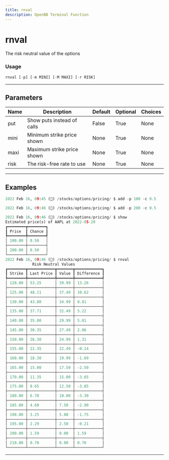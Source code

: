 ```yaml
---
title: rnval
description: OpenBB Terminal Function
---
```


# rnval

The risk neutral value of the options

### Usage

```python
rnval [-p] [-m MINI] [-M MAXI] [-r RISK]
```

---

## Parameters

| Name | Description | Default | Optional | Choices |
| ---- | ----------- | ------- | -------- | ------- |
| put | Show puts instead of calls | False | True | None |
| mini | Minimum strike price shown | None | True | None |
| maxi | Maximum strike price shown | None | True | None |
| risk | The risk-free rate to use | None | True | None |


---

## Examples

```python
2022 Feb 16, 09:45 (🦋) /stocks/options/pricing/ $ add -p 100 -c 0.5

2022 Feb 16, 09:46 (🦋) /stocks/options/pricing/ $ add -p 200 -c 0.5

2022 Feb 16, 09:46 (🦋) /stocks/options/pricing/ $ show
Estimated price(s) of AAPL at 2022-05-20
┏━━━━━━━━┳━━━━━━━━┓
┃ Price  ┃ Chance ┃
┡━━━━━━━━╇━━━━━━━━┩
│ 100.00 │ 0.50   │
├────────┼────────┤
│ 200.00 │ 0.50   │
└────────┴────────┘
2022 Feb 16, 09:46 (🦋) /stocks/options/pricing/ $ rnval
            Risk Neutral Values
┏━━━━━━━━┳━━━━━━━━━━━━┳━━━━━━━┳━━━━━━━━━━━━┓
┃ Strike ┃ Last Price ┃ Value ┃ Difference ┃
┡━━━━━━━━╇━━━━━━━━━━━━╇━━━━━━━╇━━━━━━━━━━━━┩
│ 120.00 │ 53.25      │ 39.99 │ 13.26      │
├────────┼────────────┼───────┼────────────┤
│ 125.00 │ 48.11      │ 37.49 │ 10.62      │
├────────┼────────────┼───────┼────────────┤
│ 130.00 │ 43.80      │ 34.99 │ 8.81       │
├────────┼────────────┼───────┼────────────┤
│ 135.00 │ 37.71      │ 32.49 │ 5.22       │
├────────┼────────────┼───────┼────────────┤
│ 140.00 │ 35.00      │ 29.99 │ 5.01       │
├────────┼────────────┼───────┼────────────┤
│ 145.00 │ 30.35      │ 27.49 │ 2.86       │
├────────┼────────────┼───────┼────────────┤
│ 150.00 │ 26.30      │ 24.99 │ 1.31       │
├────────┼────────────┼───────┼────────────┤
│ 155.00 │ 22.35      │ 22.49 │ -0.14      │
├────────┼────────────┼───────┼────────────┤
│ 160.00 │ 18.30      │ 19.99 │ -1.69      │
├────────┼────────────┼───────┼────────────┤
│ 165.00 │ 15.00      │ 17.50 │ -2.50      │
├────────┼────────────┼───────┼────────────┤
│ 170.00 │ 11.35      │ 15.00 │ -3.65      │
├────────┼────────────┼───────┼────────────┤
│ 175.00 │ 8.65       │ 12.50 │ -3.85      │
├────────┼────────────┼───────┼────────────┤
│ 180.00 │ 6.70       │ 10.00 │ -3.30      │
├────────┼────────────┼───────┼────────────┤
│ 185.00 │ 4.60       │ 7.50  │ -2.90      │
├────────┼────────────┼───────┼────────────┤
│ 190.00 │ 3.25       │ 5.00  │ -1.75      │
├────────┼────────────┼───────┼────────────┤
│ 195.00 │ 2.29       │ 2.50  │ -0.21      │
├────────┼────────────┼───────┼────────────┤
│ 200.00 │ 1.59       │ 0.00  │ 1.59       │
├────────┼────────────┼───────┼────────────┤
│ 210.00 │ 0.70       │ 0.00  │ 0.70       │
└────────┴────────────┴───────┴────────────┘
```
---
